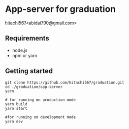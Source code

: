 # App-server for graduation

[hitachi567](https://github.com/hitachi567)<<a href="mailto:abidai790@gmail.com">abidai790@gmail.com</a>>

## Requirements

- node.js
- npm or yarn

## Getting started

```
git clone https://github.com/hitachi567/graduation.git
cd ./graduation/app-server
yarn

# for running on production mode
yarn build
yarn start

#for running on development mode
yarn dev
```

